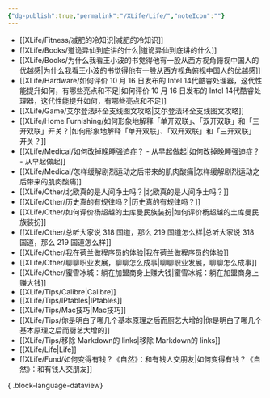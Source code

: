 ```yaml
---
{"dg-publish":true,"permalink":"/XLife/Life/","noteIcon":""}
---
```


- [[XLife/Fitness/减肥的冷知识\|减肥的冷知识]]
- [[XLife/Books/道诡异仙到底讲的什么\|道诡异仙到底讲的什么]]
- [[XLife/Books/为什么我看王小波的书觉得他有一股从西方视角俯视中国人的优越感\|为什么我看王小波的书觉得他有一股从西方视角俯视中国人的优越感]]
- [[XLife/Hardware/如何评价 10 月 16 日发布的 Intel 14代酷睿处理器，这代性能提升如何，有哪些亮点和不足\|如何评价 10 月 16 日发布的 Intel 14代酷睿处理器，这代性能提升如何，有哪些亮点和不足]]
- [[XLife/Game/艾尔登法环全支线图文攻略\|艾尔登法环全支线图文攻略]]
- [[XLife/Home Furnishing/如何形象地解释「单开双联」、「双开双联」和「三开双联」开关？\|如何形象地解释「单开双联」、「双开双联」和「三开双联」开关？]]
- [[XLife/Medical/如何改掉晚睡强迫症？ - 从早起做起\|如何改掉晚睡强迫症？ - 从早起做起]]
- [[XLife/Medical/怎样缓解剧烈运动之后带来的肌肉酸痛\|怎样缓解剧烈运动之后带来的肌肉酸痛]]
- [[XLife/Other/北欧真的是人间净土吗？\|北欧真的是人间净土吗？]]
- [[XLife/Other/历史真的有规律吗？\|历史真的有规律吗？]]
- [[XLife/Other/如何评价杨超越的土库曼民族装扮\|如何评价杨超越的土库曼民族装扮]]
- [[XLife/Other/总听大家说 318 国道，那么 219 国道怎么样\|总听大家说 318 国道，那么 219 国道怎么样]]
- [[XLife/Other/我在荷兰做程序员的体验\|我在荷兰做程序员的体验]]
- [[XLife/Other/聊聊职业发展，聊聊怎么成事\|聊聊职业发展，聊聊怎么成事]]
- [[XLife/Other/蜜雪冰城：躺在加盟商身上赚大钱\|蜜雪冰城：躺在加盟商身上赚大钱]]
- [[XLife/Tips/Calibre\|Calibre]]
- [[XLife/Tips/IPtables\|IPtables]]
- [[XLife/Tips/Mac技巧\|Mac技巧]]
- [[XLife/Tips/你是明白了哪几个基本原理之后而厨艺大增的\|你是明白了哪几个基本原理之后而厨艺大增的]]
- [[XLife/Tips/移除 Markdown的 links\|移除 Markdown的 links]]
- [[XLife/Life\|Life]]
- [[XLife/Fund/如何变得有钱？《自然》：和有钱人交朋友\|如何变得有钱？《自然》：和有钱人交朋友]]

{ .block-language-dataview}